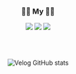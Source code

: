 <div align="center">

 <h3>🙋‍♂️ My 🙋‍♂️</h3>
 <a href="https://velog.io/@kimtaekjun"><img src="https://img.shields.io/badge/Velog-11B48A?style=for-the-badge&logo=Vimeo&logoColor=white&link=https://velog.io/@kimtaekjun"/></a>
 <a href="https://kimtaekjun.notion.site/KIMTAEKJUN-bb65f794deae4509a53823e83a21bbc5/"><img src="https://img.shields.io/badge/Notion-%23000000.svg?style=for-the-badge&logo=notion&logoColor=white"/></a>
 <a href="https://www.linkedin.com/in/kimtaekjun/"><img src="https://img.shields.io/badge/LinkedIn-0077B5?style=for-the-badge&logo=linkedin&logoColor=white"/></a>

 <br><br>
 
 ![Velog GitHub stats](https://velog-github-badge.vercel.app/badge/kimtaekjun?theme=dark&posts=3)
 <!-- <a href="https://my.surfit.io/w/258029467"><img src="https://img.shields.io/badge/SURFIT-000000%7D?style=for-the-badge&logo=biolink&logoColor=white"></a> -->
    
<!-- <h3>✔ Velog ✔</h3>

 [![Velog's GitHub stats](https://velog-readme-stats.vercel.app/api?name=kimtaekjun&tag=회고록)](https://velog.io/@kimtaekjun/%EA%B7%B8%EB%82%98%EB%A7%88-%EC%A0%95%EC%8B%A0%EC%97%86%EB%8D%98-2023%EB%85%84-%ED%9A%8C%EA%B3%A0)
 [![Velog's GitHub stats](https://velog-readme-stats.vercel.app/api?name=kimtaekjun&tag=신세한탄)](https://velog.io/@kimtaekjun/3%EB%85%84%EA%B0%84-%EB%82%B4-%EA%B3%A0%EB%93%B1%ED%95%99%EA%B5%90-%EC%83%9D%ED%99%9C%EC%97%90-%EB%8C%80%ED%95%B4-.-.-)

</div> -->
